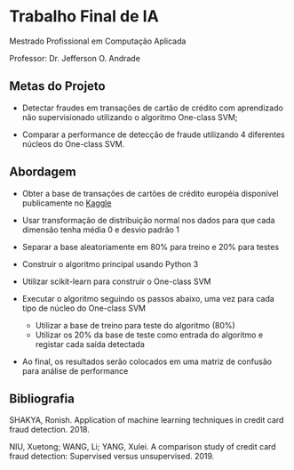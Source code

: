 # Trabalho Final de IA

Mestrado Profissional em Computação Aplicada

Professor: Dr. Jefferson O. Andrade

## Metas do Projeto

- Detectar fraudes em transações de cartão de crédito com aprendizado não supervisionado utilizando o algoritmo One-class SVM;

- Comparar a performance de detecção de fraude utilizando 4 diferentes núcleos do One-class SVM.

## Abordagem

- Obter a base de transações de cartões de crédito européia disponível publicamente no [Kaggle](https://www.kaggle.com/mlg-ulb/creditcardfraud#creditcard.csv)

- Usar transformação de distribuição normal nos dados para que cada dimensão tenha média 0 e desvio padrão 1

- Separar a base aleatoriamente em 80% para treino e 20% para testes

- Construir o algoritmo principal usando Python 3

- Utilizar scikit-learn para construir o One-class SVM

- Executar o algoritmo seguindo os passos abaixo, uma vez para cada tipo de núcleo do One-class SVM
  - Utilizar a base de treino para teste do algoritmo (80%)
  - Utilizar os 20% da base de teste como entrada do algoritmo e registar cada saída detectada

- Ao final, os resultados serão colocados em uma matriz de confusão para análise de performance

## Bibliografia

SHAKYA, Ronish. Application of machine learning techniques in credit card fraud
detection. 2018.

NIU, Xuetong; WANG, Li; YANG, Xulei. A comparison study of credit card fraud
detection: Supervised versus unsupervised. 2019.
